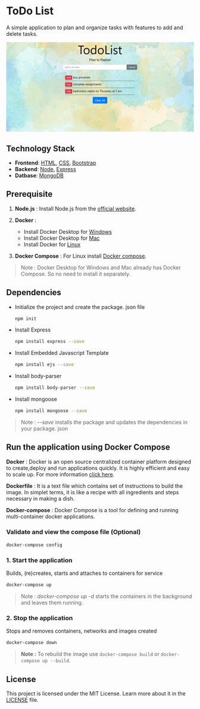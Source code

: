 
# ToDo List

A simple application to plan and organize tasks with features to add and delete tasks.

![Screenshot](./public/img/todo2.png)

## Technology Stack
* **Frontend**: [HTML](https://html.com/), [CSS](https://developer.mozilla.org/en-US/docs/Web/CSS), [Bootstrap](https://getbootstrap.com/)
* **Backend**: [Node](https://nodejs.org/en/about/), [Express](https://expressjs.com/)
* **Datbase**: [MongoDB](https://docs.mongodb.com/)


## Prerequisite

1. **Node.js** : 
Install Node.js from the [official website](https://nodejs.org).

2. **Docker** : 
   - Install Docker Desktop for [Windows](https://docs.docker.com/desktop/windows/install/)
   - Install Docker Desktop for [Mac](https://docs.docker.com/desktop/mac/install/)
   - Install Docker for [Linux](https://docs.docker.com/engine/install/)

3. **Docker Compose** : 
For Linux install [Docker compose](https://docs.docker.com/compose/install/).
>Note : Docker Desktop for Windows and Mac already has Docker Compose. So no need to install it separately.


## Dependencies
* Initialize the project and create the package. json file
    ```bash
    npm init
    ```
* Install Express
    ```bash
    npm install express --save
    ```
* Install Embedded Javascript Template
    ```bash
    npm install ejs --save
    ```

* Install body-parser
    ```bash
    npm install body-parser --save
    ```

* Install mongoose
    ```bash
    npm install mongoose --save
    ```
>Note : *--save* installs the package and updates the dependencies in your package. json

## Run the application using Docker Compose

**Docker**
: Docker is an open source centralized container platform designed to create,deploy and run applications quickly. It is highly efficient and easy to scale up.
For more information [click here](https://docs.docker.com/get-started/overview/).

**Dockerfile**
: It is a text file which contains set of instructions to build the image.
In simplet terms, it is like a recipe with all ingredients and steps necessary in making a dish.

**Docker-compose**
: Docker Compose is a tool for defining and running multi-container docker applications.


### Validate and view the compose file (Optional)

```bash
docker-compose config
```

### 1. Start the application
Builds, (re)creates, starts and attaches to containers for service

```bash
docker-compose up
```

>Note : *docker-compose up -d* starts the containers in the background and leaves them running.

### 2. Stop the application
Stops and removes containers, networks and images created

```bash
docker-compose down
```
>**Note :** To rebuild the image use `docker-compose build` or `docker-compose up --build`.

## License
This project is licensed under the MIT License. Learn more about it in the [LICENSE](LICENSE) file.

